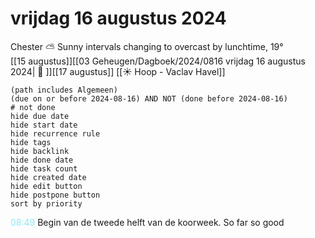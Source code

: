 # vrijdag 16 augustus 2024

Chester ⛅ Sunny intervals changing to overcast by lunchtime, 19°<br>[[15 augustus]][[03 Geheugen/Dagboek/2024/0816 vrijdag 16 augustus 2024| 📓 ]][[17 augustus]]
[[☀️ Hoop - Vaclav Havel]]
```tasks
(path includes Algemeen)
(due on or before 2024-08-16) AND NOT (done before 2024-08-16)
# not done
hide due date
hide start date
hide recurrence rule
hide tags
hide backlink
hide done date
hide task count
hide created date
hide edit button
hide postpone button 
sort by priority 
```
<p style="padding-left: 2.7em; text-indent: -2.7em; margin: 0"><font color=#8be9f5>08:49</font>  Begin van de tweede helft van de koorweek. So far so good  </p>   